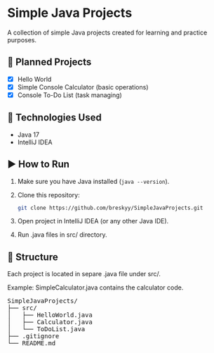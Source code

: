 # Simple Java Projects

A collection of simple Java projects created for learning and practice purposes.

## 📝 Planned Projects

- [x] Hello World
- [x] Simple Console Calculator (basic operations)
- [x] Console To-Do List (task managing)

## 🧰 Technologies Used

- Java 17
- IntelliJ IDEA

## ▶️ How to Run

1. Make sure you have Java installed (`java --version`).
2. Clone this repository:

   ```bash
   git clone https://github.com/breskyy/SimpleJavaProjects.git
3. Open project in IntelliJ IDEA (or any other Java IDE).
4. Run .java files in src/ directory.

## 📁 Structure

Each project is located in separe .java file under src/.

Example: SimpleCalculator.java contains the calculator code.

<pre>
SimpleJavaProjects/
├── src/
│   ├── HelloWorld.java
│   ├── Calculator.java
│   └── ToDoList.java
├── .gitignore
└── README.md
</pre>

